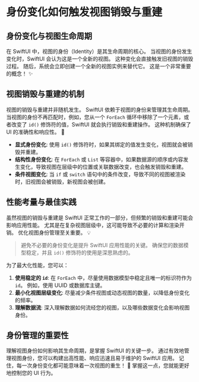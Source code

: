 ﻿# 身份变化如何触发视图销毁与重建

## 身份变化与视图生命周期

在 SwiftUI 中，视图的身份（Identity）是其生命周期的核心。 当视图的身份发生变化时，SwiftUI 会认为这是一个全新的视图。 这种变化会直接触发旧视图的销毁过程。 随后，系统会立即创建一个全新的视图实例来替代它。 这是一个非常重要的概念！ ✨

## 视图销毁与重建的机制

视图的销毁与重建并非随机发生。 SwiftUI 依赖于视图的身份来管理其生命周期。 当视图的身份不再匹配时，例如，您从一个 `ForEach` 循环中移除了一个元素，或者改变了 `id()` 修饰符的值，SwiftUI 就会执行销毁和重建操作。 这种机制确保了 UI 的准确性和响应性。 🚀

*   **显式身份变化**: 使用 `id()` 修饰符时，如果其绑定的值发生变化，视图就会被销毁并重建。
*   **结构性身份变化**: 在 `ForEach` 或 `List` 等容器中，如果数据源的顺序或内容发生变化，导致视图在层级中的位置或关联数据改变，也会触发销毁和重建。
*   **条件视图变化**: 当 `if` 或 `switch` 语句中的条件改变，导致不同的视图被渲染时，旧视图会被销毁，新视图会被创建。

## 性能考量与最佳实践

虽然视图的销毁与重建是 SwiftUI 正常工作的一部分，但频繁的销毁和重建可能会影响应用性能。 尤其是在复杂视图层级中，这可能导致不必要的计算和渲染开销。 优化视图身份管理至关重要。 💡

> 避免不必要的身份变化是提升 SwiftUI 应用性能的关键。 确保您的数据模型稳定，并且 `id()` 修饰符的使用是深思熟虑的。

为了最大化性能，您可以：

1.  **使用稳定的 `id`**: 在 `ForEach` 中，尽量使用数据模型中稳定且唯一的标识符作为 `id`。 例如，使用 UUID 或数据库主键。
2.  **最小化视图层级变化**: 尽量减少条件视图或动态视图的数量，以降低身份变化的频率。
3.  **理解数据流**: 深入理解数据如何流经您的视图，以及哪些数据变化会影响视图身份。

## 身份管理的重要性

理解视图身份如何影响其生命周期，是掌握 SwiftUI 的关键一步。 通过有效地管理视图身份，您可以构建出高性能、响应迅速且易于维护的 SwiftUI 应用。 记住，每一次身份变化都可能意味着一次视图的重生！ 🌟 掌握这一点，您就能更好地控制您的 UI 行为。



